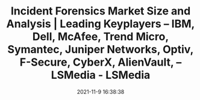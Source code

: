 ---
"title": "Incident Forensics Market Size and Analysis | Leading Keyplayers – IBM, Dell, McAfee, Trend Micro, Symantec, Juniper Networks, Optiv, F-Secure, CyberX, AlienVault, – LSMedia - LSMedia"
"date": "2021-11-9 16:38:38"
"feed_name": "GOOGLENEWSINDUSTRIAL"
"feed_website": "https://news.google.com/search?q=industrial%2Bincident&hl=en-US&gl=US&ceid=US:en"
"feed_rss": "https://news.google.com/rss/search?q=industrial%2Bincident&hl=en-US&gl=US&ceid=US:en"
"link": "https://liverpoolstudentmedia.com/news/98191/incident-forensics-market-size-and-analysis-2028/"
"source": "{'href': 'https://liverpoolstudentmedia.com', 'title': 'LSMedia'}"
"file": "_posts/2021-1-1-f092302c89f679a719f1853fb381a94720d4c789.md"
"accident": "0"
"drilling": "0"
"dead": "0"
"injured": "0"
"arrested": "0"
"place": "unknown place"
"where": "unknown site"
"causes": "unknown"
"place_uri": "unknown place"
---